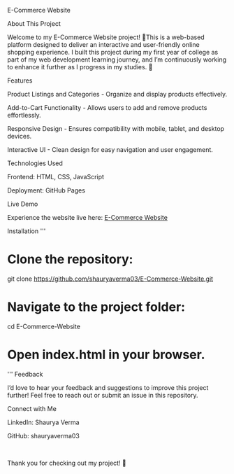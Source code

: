 E-Commerce Website

About This Project

Welcome to my E-Commerce Website project! 🎉This is a web-based platform designed to deliver an interactive and user-friendly online shopping experience. I built this project during my first year of college as part of my web development learning journey, and I’m continuously working to enhance it further as I progress in my studies. 🚀

Features

Product Listings and Categories - Organize and display products effectively.

Add-to-Cart Functionality - Allows users to add and remove products effortlessly.

Responsive Design - Ensures compatibility with mobile, tablet, and desktop devices.

Interactive UI - Clean design for easy navigation and user engagement.

Technologies Used

Frontend: HTML, CSS, JavaScript

Deployment: GitHub Pages

Live Demo

Experience the website live here: [E-Commerce Website](https://shauryaverma03.github.io/E-Commerce-Website/)

Installation
'''
# Clone the repository:
git clone https://github.com/shauryaverma03/E-Commerce-Website.git

# Navigate to the project folder:
cd E-Commerce-Website

# Open index.html in your browser.
'''
Feedback

I’d love to hear your feedback and suggestions to improve this project further! Feel free to reach out or submit an issue in this repository.

Connect with Me

LinkedIn: Shaurya Verma

GitHub: shauryaverma03

<br>

Thank you for checking out my project! 🌟
